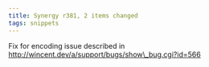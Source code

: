 ```yaml
---
title: Synergy r381, 2 items changed
tags: snippets
---
```


Fix for encoding issue described in http://wincent.dev/a/support/bugs/show\_bug.cgi?id=566
